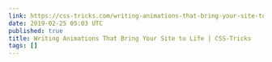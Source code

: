 ```yaml
---
link: https://css-tricks.com/writing-animations-that-bring-your-site-to-life/
date: 2019-02-25 05:03 UTC
published: true
title: Writing Animations That Bring Your Site to Life | CSS-Tricks
tags: []
---
```



